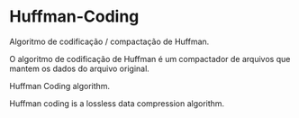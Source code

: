 # Huffman-Coding

Algoritmo de codificação / compactação de Huffman.

O algoritmo de codificação de Huffman é um compactador de arquivos que mantem os dados do arquivo original.

Huffman Coding algorithm.

Huffman coding is a lossless data compression algorithm.
